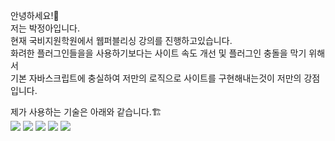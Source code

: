 안녕하세요!🤗 <br/>
저는 박정아입니다. <br/>
현재 국비지원학원에서 웹퍼블리싱 강의를 진행하고있습니다.<br/>
화려한 플러그인들을을 사용하기보다는 사이트 속도 개선 및 플러그인 충돌을 막기 위해서 <br/>
기본 자바스크립트에 충실하여 저만의 로직으로 사이트를 구현해내는것이 저만의 강점입니다.<br/>



제가 사용하는 기술은 아래와 같습니다.🏗 <br/>
<img src="https://img.shields.io/badge/HTML5-ff0000?style=flat-square&logo=html5&logoColor=white"/>
<img src="https://img.shields.io/badge/CSS3-ff4e00?style=flat-square&logo=CSS3&logoColor=white"/></a>
<img src="https://img.shields.io/badge/JavaScript-ffc000?style=flat-square&logo=JavaScript&logoColor=white"/></a>
<img src="https://img.shields.io/badge/jQuery-24ac00?style=flat-square&logo=jQuery&logoColor=white"/></a> 
<img src="https://img.shields.io/badge/SCSS-0096ff?style=flat-square&logo=Sass&logoColor=white"/></a> 
